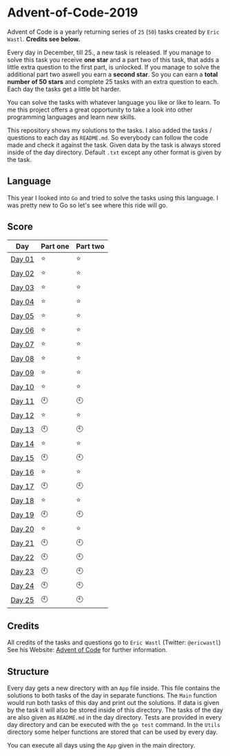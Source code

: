 # Advent-of-Code-2019
Advent of Code is a yearly returning series of `25` (`50`) tasks created by `Eric Wastl`. **Credits see below.**

Every day in December, till 25., a new task is released.
If you manage to solve this task you receive **one star** and a part two of this task, that adds a little extra question to the first part, is unlocked.
If you manage to solve the additional part two aswell you earn a **second star**.
So you can earn a **total number of 50 stars** and complete 25 tasks with an extra question to each. 
Each day the tasks get a little bit harder.

You can solve the tasks with whatever language you like or like to learn.
To me this project offers a great opportunity to take a look into other programming languages and learn new skills.

This repository shows my solutions to the tasks.
I also added the tasks / questions to each day as `README.md`. So everybody can follow the code made and check it against the task.
Given data by the task is always stored inside of the day directory. 
Default `.txt` except any other format is given by the task.

## Language
This year I looked into `Go` and tried to solve the tasks using this language.
I was pretty new to Go so let's see where this ride will go.

## Score
| Day | Part one | Part two |
|----|----|----|
| [Day 01](https://github.com/mschoeffel/Advent-of-Code-2019/tree/master/Day01) | :star: | :star: |
| [Day 02](https://github.com/mschoeffel/Advent-of-Code-2019/tree/master/Day02) | :star: | :star: |
| [Day 03](https://github.com/mschoeffel/Advent-of-Code-2019/tree/master/Day03) | :star: | :star: |
| [Day 04](https://github.com/mschoeffel/Advent-of-Code-2019/tree/master/Day04) | :star: | :star: |
| [Day 05](https://github.com/mschoeffel/Advent-of-Code-2019/tree/master/Day05) | :star: | :star: |
| [Day 06](https://github.com/mschoeffel/Advent-of-Code-2019/tree/master/Day06) | :star: | :star: |
| [Day 07](https://github.com/mschoeffel/Advent-of-Code-2019/tree/master/Day07) | :star: | :star: |
| [Day 08](https://github.com/mschoeffel/Advent-of-Code-2019/tree/master/Day08) | :star: | :star: |
| [Day 09](https://github.com/mschoeffel/Advent-of-Code-2019/tree/master/Day09) | :star: | :star: |
| [Day 10](https://github.com/mschoeffel/Advent-of-Code-2019/tree/master/Day10) | :star: | :star: |
| [Day 11](https://github.com/mschoeffel/Advent-of-Code-2019/tree/master/Day11) | :clock10: | :clock10: |
| [Day 12](https://github.com/mschoeffel/Advent-of-Code-2019/tree/master/Day12) | :star: | :star: |
| [Day 13](https://github.com/mschoeffel/Advent-of-Code-2019/tree/master/Day13) | :clock10: | :clock10: |
| [Day 14](https://github.com/mschoeffel/Advent-of-Code-2019/tree/master/Day14) | :star: | :star: |
| [Day 15](https://github.com/mschoeffel/Advent-of-Code-2019/tree/master/Day15) | :clock10: | :clock10: |
| [Day 16](https://github.com/mschoeffel/Advent-of-Code-2019/tree/master/Day16) | :star: | :star: |
| [Day 17](https://github.com/mschoeffel/Advent-of-Code-2019/tree/master/Day17) | :clock10: | :clock10: |
| [Day 18](https://github.com/mschoeffel/Advent-of-Code-2019/tree/master/Day18) | :star: | :star: |
| [Day 19](https://github.com/mschoeffel/Advent-of-Code-2019/tree/master/Day19) | :clock10: | :clock10: |
| [Day 20](https://github.com/mschoeffel/Advent-of-Code-2019/tree/master/Day20) | :star: | :star: |
| [Day 21](https://github.com/mschoeffel/Advent-of-Code-2019/tree/master/Day21) | :clock10: | :clock10: |
| [Day 22](https://github.com/mschoeffel/Advent-of-Code-2019/tree/master/Day22) | :clock10: | :clock10: |
| [Day 23](https://github.com/mschoeffel/Advent-of-Code-2019/tree/master/Day23) | :clock10: | :clock10: |
| [Day 24](https://github.com/mschoeffel/Advent-of-Code-2019/tree/master/Day24) | :clock10: | :clock10: |
| [Day 25](https://github.com/mschoeffel/Advent-of-Code-2019/tree/master/Day25) | :clock10: | :clock10: |

## Credits
All credits of the tasks and questions go to `Eric Wastl` (Twitter: `@ericwastl`)\
See his Website: [Advent of Code](https://adventofcode.com/) for further information.

## Structure
Every day gets a new directory with an `App` file inside. 
This file contains the solutions to both tasks of the day in separate functions. 
The `Main` function would run both tasks of this day and print out the solutions.
If data is given by the task it will also be stored inside of this directory.
The tasks of the day are also given as `README.md` in the day directory.
Tests are provided in every day directory and can be executed with the `go test` command.
In the `Utils` directory some helper functions are stored that can be used by every day.

You can execute all days using the `App` given in the main directory.